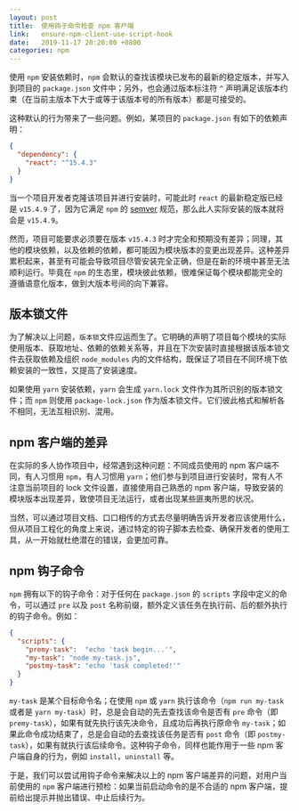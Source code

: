 ```yaml
---
layout: post
title:  使用钩子命令检查 npm 客户端
link:   ensure-npm-client-use-script-hook
date:   2019-11-17 20:20:00 +0800
categories: npm
---
```


使用 `npm` 安装依赖时，`npm` 会默认的查找该模块已发布的最新的稳定版本，并写入到项目的 `package.json` 文件中；另外，也会通过版本标注符 `^` 声明满足该版本约束（在当前主版本下大于或等于该版本号的所有版本）都是可接受的。

这种默认的行为带来了一些问题。例如，某项目的 `package.json` 有如下的依赖声明：

```json
{
  "dependency": {
    "react": "^15.4.3"
  }
}
```

当一个项目开发者克隆该项目并进行安装时，可能此时 `react` 的最新稳定版已经是 `v15.4.9` 了，因为它满足 `npm` 的 [semver](https://docs.npmjs.com/misc/semver) 规范，那么此人实际安装的版本就将会是 `v15.4.9`。

然而，项目可能要求必须要在版本 `v15.4.3` 时才完全和预期没有差异；同理，其他的模块依赖，以及依赖的依赖，都可能因为模块版本的变更出现差异。这种差异累积起来，甚至有可能会导致项目尽管安装完全正确，但是在新的环境中甚至无法顺利运行。毕竟在 `npm` 的生态里，模块彼此依赖，很难保证每个模块都能完全的遵循语意化版本，做到大版本号间的向下兼容。

## 版本锁文件

为了解决以上问题，`版本锁`文件应运而生了。它明确的声明了项目每个模块的实际使用版本、获取地址、依赖的依赖关系等，并且在下次安装时直接根据该版本锁文件去获取依赖及组织 `node_modules` 内的文件结构，既保证了项目在不同环境下依赖安装的一致性，又提高了安装速度。

如果使用 `yarn` 安装依赖，`yarn` 会生成 `yarn.lock` 文件作为其所识别的版本锁文件；而 `npm` 则使用 `package-lock.json` 作为版本锁文件。它们彼此格式和解析各不相同，无法互相识别、混用。

## npm 客户端的差异

在实际的多人协作项目中，经常遇到这种问题：不同成员使用的 npm 客户端不同，有人习惯用 `npm`，有人习惯用 `yarn`；他们参与到项目进行安装时，常有人不注意当前项目的 lock 文件设置，直接使用自己熟悉的 npm 客户端，导致安装的模块版本出现差异，致使项目无法运行，或者出现某些匪夷所思的状况。

当然，可以通过项目文档、口口相传的方式去尽量明确告诉开发者应该使用什么，但从项目工程化的角度上来说，通过特定的钩子脚本去检查、确保开发者的使用工具，从一开始就杜绝潜在的错误，会更加可靠。

## npm 钩子命令

`npm` 拥有以下的钩子命令：对于任何在 `package.json` 的 `scripts` 字段中定义的命令，可以通过 `pre` 以及 `post` 名称前缀，额外定义该任务在执行前、后的额外执行的钩子命令。例如：

```json
{
  "scripts": {
    "premy-task":  "echo 'task begin...'",
    "my-task": "node my-task.js",
    "postmy-task": "echo 'task completed!'"
  }
}
```

`my-task` 是某个目标命令名；在使用 `npm` 或 `yarn` 执行该命令（`npm run my-task` 或者是 `yarn my-task`）时，总是会自动的先去查找该命令是否有 `pre` 命令（即 `premy-task`），如果有就先执行该先决命令，且成功后再执行原命令 `my-task`；如果此命令成功结束了，总是会自动的去查找该任务是否有 `post` 命令（即 `postmy-task`），如果有就执行该后续命令。这种钩子命令，同样也能作用于一些 npm 客户端自身的行为，例如 `install`，`uninstall` 等。

于是，我们可以尝试用钩子命令来解决以上的 npm 客户端差异的问题，对用户当前使用的 `npm` 客户端进行预检：如果当前启动命令的是不合适的 npm 客户端，提前给出提示并抛出错误、中止后续行为。

